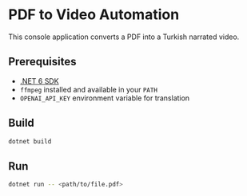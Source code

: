 # PDF to Video Automation

This console application converts a PDF into a Turkish narrated video.

## Prerequisites
- [.NET 6 SDK](https://dotnet.microsoft.com/download)
- `ffmpeg` installed and available in your `PATH`
- `OPENAI_API_KEY` environment variable for translation

## Build
```bash
dotnet build
```

## Run
```bash
dotnet run -- <path/to/file.pdf>
```
